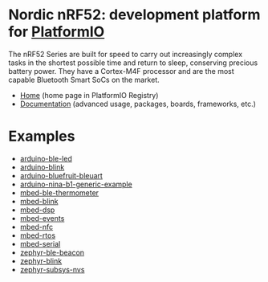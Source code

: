
# Nordic nRF52: development platform for [PlatformIO](https://platformio.org)

The nRF52 Series are built for speed to carry out increasingly complex tasks in the shortest possible time and return to sleep, conserving precious battery power. They have a Cortex-M4F processor and are the most capable Bluetooth Smart SoCs on the market.

* [Home](https://platformio.org/platforms/nordicnrf52) (home page in PlatformIO Registry)
* [Documentation](https://docs.platformio.org/page/platforms/nordicnrf52.html) (advanced usage, packages, boards, frameworks, etc.)

# Examples

* [arduino-ble-led](https://github.com/platformio/platform-nordicnrf52/tree/master/examples/arduino-ble-led)
* [arduino-blink](https://github.com/platformio/platform-nordicnrf52/tree/master/examples/arduino-blink)
* [arduino-bluefruit-bleuart](https://github.com/platformio/platform-nordicnrf52/tree/master/examples/arduino-bluefruit-bleuart)
* [arduino-nina-b1-generic-example](https://github.com/platformio/platform-nordicnrf52/tree/master/examples/arduino-nina-b1-generic-example)
* [mbed-ble-thermometer](https://github.com/platformio/platform-nordicnrf52/tree/master/examples/mbed-ble-thermometer)
* [mbed-blink](https://github.com/platformio/platform-nordicnrf52/tree/master/examples/mbed-blink)
* [mbed-dsp](https://github.com/platformio/platform-nordicnrf52/tree/master/examples/mbed-dsp)
* [mbed-events](https://github.com/platformio/platform-nordicnrf52/tree/master/examples/mbed-events)
* [mbed-nfc](https://github.com/platformio/platform-nordicnrf52/tree/master/examples/mbed-nfc)
* [mbed-rtos](https://github.com/platformio/platform-nordicnrf52/tree/master/examples/mbed-rtos)
* [mbed-serial](https://github.com/platformio/platform-nordicnrf52/tree/master/examples/mbed-serial)
* [zephyr-ble-beacon](https://github.com/platformio/platform-nordicnrf52/tree/master/examples/zephyr-ble-beacon)
* [zephyr-blink](https://github.com/platformio/platform-nordicnrf52/tree/master/examples/zephyr-blink)
* [zephyr-subsys-nvs](https://github.com/platformio/platform-nordicnrf52/tree/master/examples/zephyr-subsys-nvs)

